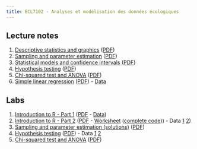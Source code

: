 ```yaml
---
title: ECL7102 - Analyses et modélisation des données écologiques
---
```



## Lecture notes

1. [Descriptive statistics and graphics](notes_cours/1E-Descriptive_statistics.html) ([PDF](notes_cours/1E-Descriptive_statistics.pdf))
2. [Sampling and parameter estimation](notes_cours/2E-Sampling_estimation.html) ([PDF](notes_cours/2E-Sampling_estimation.pdf))
3. [Statistical models and confidence intervals](notes_cours/3E-Statistical_models.html) ([PDF](notes_cours/3E-Statistical_models.pdf))
4. [Hypothesis testing](notes_cours/4E-Hypothesis_testing.html) ([PDF](notes_cours/4E-Hypothesis_testing.pdf))
5. [Chi-squared test and ANOVA](notes_cours/5E-Chi2_ANOVA.html) ([PDF](notes_cours/5E-Chi2_ANOVA.pdf))
6. [Simple linear regression](notes_cours/6E-Linear_regression.html) ([PDF](notes_cours/6E-Linear_regression.pdf)) - [Data](donnees/plant_growth_rate.csv)


## Labs

1. [Introduction to R - Part 1](labos/1E-IntroR_part1.html) ([PDF](labos/1E-IntroR_part1.pdf) - [Data](labos/cours1_kejimkujik.csv))
2. [Introduction to R - Part 2](labos/2E-IntroR_part2.html) ([PDF](labos/2E-IntroR_part2.pdf) - [Worksheet](labos/2E-worksheet.R) ([complete code](labos/2E-worksheet_complete.R))) - Data [1](labos/cours1_kejimkujik.csv) [2](labos/codes_especes.csv))
3. [Sampling and parameter estimation (solutions)](labos/3RE-Sampling_estimation.html) ([PDF](labos/3RE-Sampling_estimation.pdf))
4. [Hypothesis testing](labos/4E-Tests_mean.html) ([PDF](labos/4E-Tests_mean.pdf)) - Data [1](labos/gardens.csv) [2](labos/nconc.csv)
5. [Chi-squared test and ANOVA](labos/5E-Chi2_ANOVA.html) ([PDF](labos/5E-Chi2_ANOVA.pdf))

